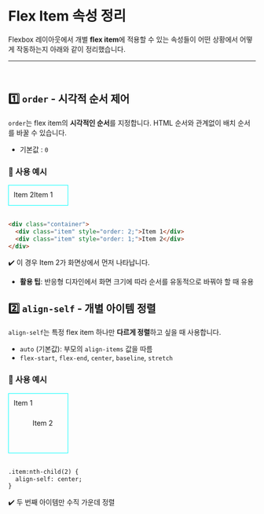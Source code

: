 # Flex Item 속성 정리
Flexbox 레이아웃에서 개별 **flex item**에 적용할 수 있는 속성들이 어떤 상황에서 어떻게 작동하는지 아래와 같이 정리했습니다.

---
<br>

## 1️⃣ `order` - 시각적 순서 제어
`order`는 flex item의 **시각적인 순서**를 지정합니다. HTML 순서와 관계없이 배치 순서를 바꿀 수 있습니다.

- 기본값 : `0`

### 🧐 사용 예시
<div class="container" style="width: 100px; display:flex; height: 20px; border: 1px solid aqua; padding: 10px">
  <div class="item" style="order: 2;">Item 1</div>
  <div class="item" style="order: 1;">Item 2</div>
</div>

<br>

```html
<div class="container">
  <div class="item" style="order: 2;">Item 1</div>
  <div class="item" style="order: 1;">Item 2</div>
</div>
```

✔️ 이 경우 Item 2가 화면상에서 먼저 나타납니다.

- **활용 팁**: 반응형 디자인에서 화면 크기에 따라 순서를 유동적으로 바꿔야 할 때 유용

## 2️⃣ `align-self` - 개별 아이템 정렬
`align-self`는 특정 flex item 하나만 **다르게 정렬**하고 싶을 때 사용합니다.

- `auto` (기본값): 부모의 `align-items` 값을 따름
- `flex-start`, `flex-end`, `center`, `baseline`, `stretch`

### 🧐 사용 예시
<style>
.item2:nth-child(2) {
  align-self: center;
}
</style>

<div class="container" style="width: 100px; display:flex; height: 100px; border: 1px solid aqua; padding: 10px">
  <div class="item2">Item 1</div>
  <div class="item2">Item 2</div>
</div>

<br>

```html
.item:nth-child(2) {
  align-self: center;
}
```
✔️ 두 번째 아이템만 수직 가운데 정렬
